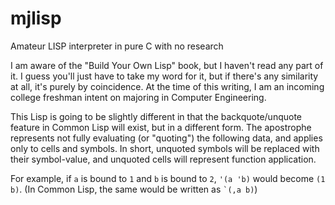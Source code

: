 # mjlisp
Amateur LISP interpreter in pure C with no research

I am aware of the "Build Your Own Lisp" book, but I haven't read any part of it. I guess you'll just have to take my word for it, but if there's any similarity at all, it's purely by coincidence. At the time of this writing, I am an incoming college freshman intent on majoring in Computer Engineering.

This Lisp is going to be slightly different in that the backquote/unquote feature in Common Lisp will exist, but in a different form. The apostrophe represents not fully evaluating (or "quoting") the following data, and applies only to cells and symbols. In short, unquoted symbols will be replaced with their symbol-value, and unquoted cells will represent function application.

For example, if `a` is bound to `1` and `b` is bound to `2`, `'(a 'b)` would become `(1 b)`. (In Common Lisp, the same would be written as `` `(,a b) ``)
